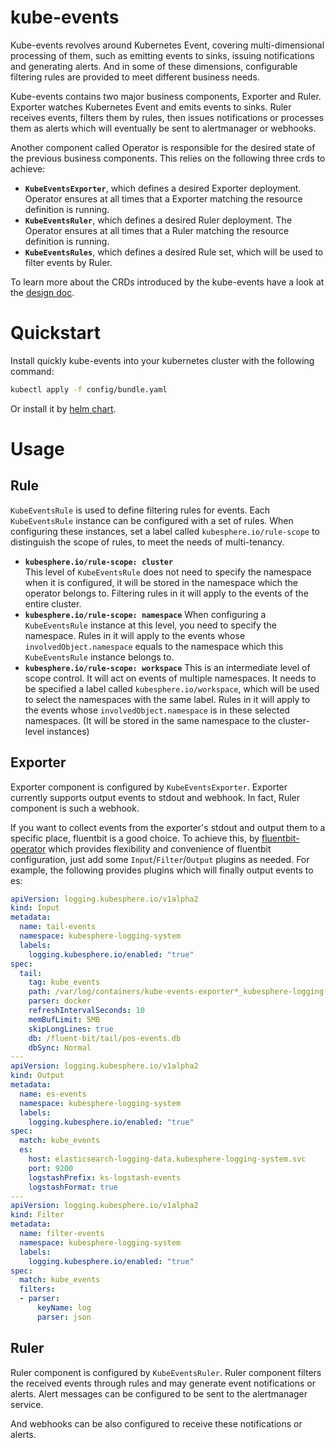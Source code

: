 # kube-events

Kube-events revolves around Kubernetes Event, covering multi-dimensional processing of them, such as emitting events to sinks, issuing notifications and generating alerts. And in some of these dimensions, configurable filtering rules are provided to meet different business needs.

Kube-events contains two major business components, Exporter and Ruler. Exporter watches Kubernetes Event and emits events to sinks. Ruler receives events, filters them by rules, then issues notifications or processes them as alerts which will eventually be sent to alertmanager or webhooks. 

Another component called Operator is responsible for the desired state of the previous business components. This relies on the following three crds to achieve:
- **`KubeEventsExporter`**, which defines a desired Exporter deployment. Operator ensures at all times that a Exporter matching the resource definition is running.
- **`KubeEventsRuler`**, which defines a desired Ruler deployment. The Operator ensures at all times that a Ruler matching the resource definition is running.
- **`KubeEventsRules`**, which defines a desired Rule set, which will be used to filter events by Ruler. 

To learn more about the CRDs introduced by the kube-events have a look at the [design doc](doc/api.md).

# Quickstart

Install quickly kube-events into your kubernetes cluster with the following command:
```bash
kubectl apply -f config/bundle.yaml
```

Or install it  by [helm chart](./helm/README.md).

# Usage

## Rule

`KubeEventsRule` is used to define filtering rules for events. Each `KubeEventsRule` instance can be configured with a set of rules. When configuring these instances, set a label called `kubesphere.io/rule-scope` to distinguish the scope of rules, to meet the needs of multi-tenancy.
- **`kubesphere.io/rule-scope: cluster`**  
This level of `KubeEventsRule` does not need to specify the namespace when it is configured, it will be stored in the namespace which the operator belongs to. Filtering rules in it will apply to the events of the entire cluster.
- **`kubesphere.io/rule-scope: namespace`**
When configuring a `KubeEventsRule` instance at this level, you need to specify the namespace. Rules in it will apply to the events whose `involvedObject.namespace` equals to the namespace which this `KubeEventsRule` instance belongs to.
- **`kubesphere.io/rule-scope: workspace`**
This is an intermediate level of scope control. It will act on events of multiple namespaces. It needs to be specified a label called `kubesphere.io/workspace`, which will be used to select the namespaces with the same label. Rules in it will apply to the events whose `involvedObject.namespace` is in these selected namespaces. (It will be stored in the same namespace to the cluster-level instances)

## Exporter

Exporter component is configured by `KubeEventsExporter`. Exporter currently supports output events to stdout and webhook. In fact, Ruler component is such a webhook.

If you want to collect events from the exporter's stdout and output them to a specific place, fluentbit is a good choice. To achieve this, by [fluentbit-operator](https://github.com/kubesphere/fluentbit-operator) which provides flexibility and convenience of fluentbit configuration, just add some `Input`/`Filter`/`Output` plugins as needed. For example, the following provides plugins which will finally output events to es: 
```yaml
apiVersion: logging.kubesphere.io/v1alpha2
kind: Input
metadata:
  name: tail-events
  namespace: kubesphere-logging-system
  labels:
    logging.kubesphere.io/enabled: "true"
spec:
  tail:
    tag: kube_events
    path: /var/log/containers/kube-events-exporter*_kubesphere-logging-system_events-exporter*.log
    parser: docker
    refreshIntervalSeconds: 10
    memBufLimit: 5MB
    skipLongLines: true
    db: /fluent-bit/tail/pos-events.db
    dbSync: Normal
---
apiVersion: logging.kubesphere.io/v1alpha2
kind: Output
metadata:
  name: es-events
  namespace: kubesphere-logging-system
  labels:
    logging.kubesphere.io/enabled: "true"
spec:
  match: kube_events
  es:
    host: elasticsearch-logging-data.kubesphere-logging-system.svc
    port: 9200
    logstashPrefix: ks-logstash-events
    logstashFormat: true
---
apiVersion: logging.kubesphere.io/v1alpha2
kind: Filter
metadata:
  name: filter-events
  namespace: kubesphere-logging-system
  labels:
    logging.kubesphere.io/enabled: "true"
spec:
  match: kube_events
  filters:
  - parser:
      keyName: log
      parser: json
```

## Ruler

Ruler component is configured by `KubeEventsRuler`. Ruler component filters the received events through rules and may generate event notifications or alerts. Alert messages can be configured to be sent to the alertmanager service.

And webhooks can be also configured to receive these notifications or alerts.